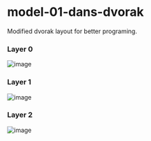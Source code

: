 # model-01-dans-dvorak

Modified dvorak layout for better programing.

### Layer 0

![image](https://user-images.githubusercontent.com/1431991/118187986-d57f1600-b493-11eb-825f-925773869f98.png)
### Layer 1

![image](https://user-images.githubusercontent.com/1431991/117966293-dae73e00-b377-11eb-8808-1695333f8feb.png)

### Layer 2

![image](https://user-images.githubusercontent.com/1431991/118188052-efb8f400-b493-11eb-85be-21976a828a05.png)
